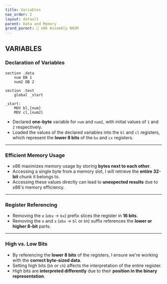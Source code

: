 ```yaml
---
title: Variables
nav_order: 2
layout: default
parent: Data and Memory
grand_parent: 🔲 x86 Assembly NASM
---
```

    
## **VARIABLES**

### **Declaration of Variables**
```
section .data
    num DB 1
    num2 DB 2

section .text
    global _start

_start:
    MOV bl,[num]
    MOV cl,[num2]
```
- Declared **one-byte** variable for `num` and `num2`, with initial values of `1` and `2` respectively.
- Loaded the values of the declared variables into the `bl` and `cl` registers, which represent the **lower 8 bits** of the `bx` and `cx` registers.

----

### **Efficient Memory Usage**
- x86 maximizes memory usage by storing **bytes next to each other**.
- Accessing a single byte from a memory slot, I will retrieve the **entire 32-bit** chunk it belongs to.
- Accessing these values directly can lead to **unexpected results** due to x86's memory efficiency.

----

### **Register Referencing**
- Removing the `e` (`ebx` -> `bx`) prefix slices the register in **16 bits**.
- Removing the `e` and `x` (`ebx` -> `bl` or `bh`) suffix references the **lower or higher 8-bit** parts.

----

### **High vs. Low Bits**
- By referencing the **lower 8 bits** of the registers, I ensure we're working with the **correct byte-sized data**.
- Setting high bits (`bh` or `ch`) affects the interpretation of the entire register.
- High bits are **interpreted differently** due to their **position in the binary representation**.